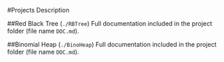 #Projects Description

##Red Black Tree (`./RBTree`)
Full documentation included in the project folder (file name `DOC.md`).

##Binomial Heap (`./BinoHeap`)
Full documentation included in the project folder (file name `DOC.md`).
